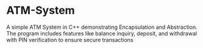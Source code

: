# ATM-System
A simple ATM System in C++ demonstrating Encapsulation and Abstraction. The program includes features like balance inquiry, deposit, and withdrawal with PIN verification to ensure secure transactions
